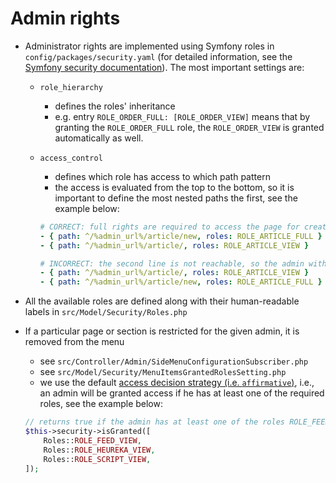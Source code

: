 # Admin rights

-   Administrator rights are implemented using Symfony roles in `config/packages/security.yaml` (for detailed information, see the [Symfony security documentation](https://symfony.com/doc/5.4/security.html)). The most important settings are:

    -   `role_hierarchy`
        -   defines the roles' inheritance
        -   e.g. entry `ROLE_ORDER_FULL: [ROLE_ORDER_VIEW]` means that by granting the `ROLE_ORDER_FULL` role, the `ROLE_ORDER_VIEW` is granted automatically as well.
    -   `access_control`

        -   defines which role has access to which path pattern
        -   the access is evaluated from the top to the bottom, so it is important to define the most nested paths the first, see the example below:

        ```yaml
        # CORRECT: full rights are required to access the page for creating a new article:
        - { path: ^/%admin_url%/article/new, roles: ROLE_ARTICLE_FULL }
        - { path: ^/%admin_url%/article/, roles: ROLE_ARTICLE_VIEW }

        # INCORRECT: the second line is not reachable, so the admin with "view" rights would be able to access the article creation page:
        - { path: ^/%admin_url%/article/, roles: ROLE_ARTICLE_VIEW }
        - { path: ^/%admin_url%/article/new, roles: ROLE_ARTICLE_FULL }
        ```

-   All the available roles are defined along with their human-readable labels in `src/Model/Security/Roles.php`
-   If a particular page or section is restricted for the given admin, it is removed from the menu
    -   see `src/Controller/Admin/SideMenuConfigurationSubscriber.php`
    -   see `src/Model/Security/MenuItemsGrantedRolesSetting.php`
    -   we use the default [access decision strategy (i.e. `affirmative`)](https://symfony.com/doc/5.4/security/voters.html#changing-the-access-decision-strategy), i.e., an admin will be granted access if he has at least one of the required roles, see the example below:
    ```php
    // returns true if the admin has at least one of the roles ROLE_FEED_VIEW, ROLE_HEUREKA_VIEW, or ROLE_SCRIPT_VIEW
    $this->security->isGranted([
        Roles::ROLE_FEED_VIEW,
        Roles::ROLE_HEUREKA_VIEW,
        Roles::ROLE_SCRIPT_VIEW,
    ]);
    ```
